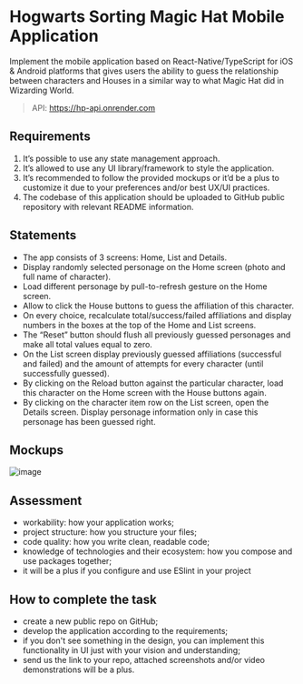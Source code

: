 # Hogwarts Sorting Magic Hat Mobile Application

Implement the mobile application based on React-Native/TypeScript for iOS & Android platforms that gives users the ability to guess the relationship between characters and Houses in a similar way to what Magic Hat did in Wizarding World. 

> API: https://hp-api.onrender.com

## Requirements
1. It’s possible to use any state management approach.
2. It’s allowed to use any UI library/framework to style the application.
3. It’s recommended to follow the provided mockups or it’d be a plus to customize it due to your preferences and/or best UX/UI practices.
4. The codebase of this application should be uploaded to GitHub public repository with relevant README information.

## Statements
- The app consists of 3 screens: Home, List and Details.
- Display randomly selected personage on the Home screen (photo and full name of character).
- Load different personage by pull-to-refresh gesture on the Home screen.
- Allow to click the House buttons to guess the affiliation of this character.
- On every choice, recalculate total/success/failed affiliations and display numbers in the boxes at the top of the Home and List screens. 
- The “Reset” button should flush all previously guessed personages and make all total values equal to zero.
- On the List screen display previously guessed affiliations (successful and failed) and the amount of attempts for every character (until successfully guessed).
- By clicking on the Reload button against the particular character, load this character on the Home screen with the House buttons again.
- By clicking on the character item row on the List screen, open the Details screen. Display personage information only in case this personage has been guessed right.

## Mockups
![image](https://res.cloudinary.com/dgw6mlivg/image/upload/v1705016665/Super_Final_fnk3nz.png)

## Assessment
- workability: how your application works;
- project structure: how you structure your files;
- code quality: how you write clean, readable code;
- knowledge of technologies and their ecosystem: how you compose and use packages together;
- it will be a plus if you configure and use ESlint in your project

## How to complete the task
- create a new public repo on GitHub;
- develop the application according to the requirements;
- if you don't see something in the design, you can implement this functionality in UI just with your vision and understanding;
- send us the link to your repo, attached screenshots and/or video demonstrations will be a plus.

